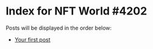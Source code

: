 # Index for NFT World #4202
Posts will be displayed in the order below:

- [Your first post](./001-first.md)

